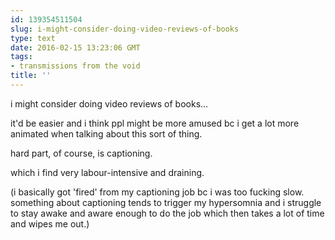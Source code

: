 ```yaml
---
id: 139354511504
slug: i-might-consider-doing-video-reviews-of-books
type: text
date: 2016-02-15 13:23:06 GMT
tags:
- transmissions from the void
title: ''
---
```


i might consider doing video reviews of books...

it'd be easier and i think ppl might be more amused bc i get a lot more animated when talking about this sort of thing.

hard part, of course, is captioning.

which i find very labour-intensive and draining.

(i basically got 'fired' from my captioning job bc i was too fucking slow. something about captioning tends to trigger my hypersomnia and i struggle to stay awake and aware enough to do the job which then takes a lot of time and wipes me out.)